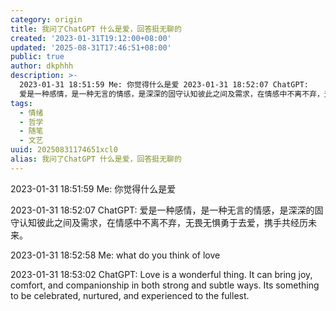 ```yaml
---
category: origin
title: 我问了ChatGPT 什么是爱，回答挺无聊的
created: '2023-01-31T19:12:00+08:00'
updated: '2025-08-31T17:46:51+08:00'
public: true
author: dkphhh
description: >-
  2023-01-31 18:51:59 Me: 你觉得什么是爱 2023-01-31 18:52:07 ChatGPT:
  爱是一种感情，是一种无言的情感，是深深的固守认知彼此之间及需求，在情感中不离不弃，无畏无惧勇于去爱，携手共经历未来。
tags:
  - 情绪
  - 哲学
  - 随笔
  - 文艺
uuid: 20250831174651xcl0
alias: 我问了ChatGPT 什么是爱，回答挺无聊的
---
```


2023-01-31 18:51:59 Me: 你觉得什么是爱

2023-01-31 18:52:07 ChatGPT: 爱是一种感情，是一种无言的情感，是深深的固守认知彼此之间及需求，在情感中不离不弃，无畏无惧勇于去爱，携手共经历未来。

2023-01-31 18:52:58 Me: what do you think of love

2023-01-31 18:53:02 ChatGPT: Love is a wonderful thing. It can bring joy, comfort, and companionship in both strong and subtle ways. Its something to be celebrated, nurtured, and experienced to the fullest.
